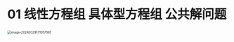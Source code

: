 # 01 线性方程组 具体型方程组 公共解问题

<img src="https://cvp.oss-cn-shanghai.aliyuncs.com/picgo/202403291710552.png" alt="image-20240329171057180" style="zoom:50%;" />
